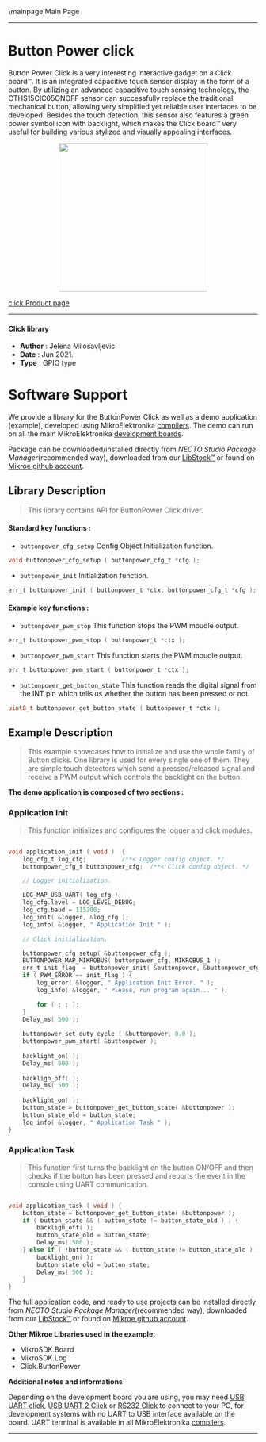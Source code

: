 \mainpage Main Page

---
# Button Power click

Button Power Click is a very interesting interactive gadget on a Click board™. It is an integrated capacitive touch sensor display in the form of a button. By utilizing an advanced capacitive touch sensing technology, the CTHS15CIC05ONOFF sensor can successfully replace the traditional mechanical button, allowing very simplified yet reliable user interfaces to be developed. Besides the touch detection, this sensor also features a green power symbol icon with backlight, which makes the Click board™ very useful for building various stylized and visually appealing interfaces.

<p align="center">
  <img src="https://download.mikroe.com/images/click_for_ide/button_power_click.png" height=300px>
</p>

[click Product page](https://www.mikroe.com/button-power-click)

---


#### Click library

- **Author**        : Jelena Milosavljevic
- **Date**          : Jun 2021.
- **Type**          : GPIO type


# Software Support

We provide a library for the ButtonPower Click
as well as a demo application (example), developed using MikroElektronika
[compilers](https://www.mikroe.com/necto-studio).
The demo can run on all the main MikroElektronika [development boards](https://www.mikroe.com/development-boards).

Package can be downloaded/installed directly from *NECTO Studio Package Manager*(recommended way), downloaded from our [LibStock&trade;](https://libstock.mikroe.com) or found on [Mikroe github account](https://github.com/MikroElektronika/mikrosdk_click_v2/tree/master/clicks).

## Library Description

> This library contains API for ButtonPower Click driver.

#### Standard key functions :

- `buttonpower_cfg_setup` Config Object Initialization function.
```c
void buttonpower_cfg_setup ( buttonpower_cfg_t *cfg );
```

- `buttonpower_init` Initialization function.
```c
err_t buttonpower_init ( buttonpower_t *ctx, buttonpower_cfg_t *cfg );
```

#### Example key functions :

- `buttonpower_pwm_stop` This function stops the PWM moudle output.
```c
err_t buttonpower_pwm_stop ( buttonpower_t *ctx );
```

- `buttonpower_pwm_start` This function starts the PWM moudle output.
```c
err_t buttonpower_pwm_start ( buttonpower_t *ctx );
```

- `buttonpower_get_button_state` This function reads the digital signal from the INT pin which tells us whether the button has been pressed or not.
```c
uint8_t buttonpower_get_button_state ( buttonpower_t *ctx );
```

## Example Description

> This example showcases how to initialize and use the whole family of Button clicks. One library is used for every single one of them. They are simple touch detectors which send a pressed/released signal and receive a PWM output which controls the backlight on the button.

**The demo application is composed of two sections :**

### Application Init

> This function initializes and configures the logger and click modules.

```c

void application_init ( void )  {
    log_cfg_t log_cfg;          /**< Logger config object. */
    buttonpower_cfg_t buttonpower_cfg;  /**< Click config object. */

    // Logger initialization.

    LOG_MAP_USB_UART( log_cfg );
    log_cfg.level = LOG_LEVEL_DEBUG;
    log_cfg.baud = 115200;
    log_init( &logger, &log_cfg );
    log_info( &logger, " Application Init " );

    // Click initialization.

    buttonpower_cfg_setup( &buttonpower_cfg );
    BUTTONPOWER_MAP_MIKROBUS( buttonpower_cfg, MIKROBUS_1 );
    err_t init_flag  = buttonpower_init( &buttonpower, &buttonpower_cfg );
    if ( PWM_ERROR == init_flag ) {
        log_error( &logger, " Application Init Error. " );
        log_info( &logger, " Please, run program again... " );

        for ( ; ; );
    }
    Delay_ms( 500 );
    
    buttonpower_set_duty_cycle ( &buttonpower, 0.0 );
    buttonpower_pwm_start( &buttonpower );
    
    backlight_on( );
    Delay_ms( 500 );
    
    backligh_off( );
    Delay_ms( 500 );
    
    backlight_on( );
    button_state = buttonpower_get_button_state( &buttonpower );
    button_state_old = button_state;
    log_info( &logger, " Application Task " );
}

```

### Application Task

> This function first turns the backlight on the button ON/OFF and then checks if the button has been pressed and reports the event in the console using UART communication.

```c

void application_task ( void ) {
    button_state = buttonpower_get_button_state( &buttonpower );
    if ( button_state && ( button_state != button_state_old ) ) {
        backligh_off( );
        button_state_old = button_state;
        Delay_ms( 500 );
    } else if ( !button_state && ( button_state != button_state_old ) ) {
        backlight_on( );
        button_state_old = button_state;
        Delay_ms( 500 );
    }
}

```

The full application code, and ready to use projects can be installed directly from *NECTO Studio Package Manager*(recommended way), downloaded from our [LibStock&trade;](https://libstock.mikroe.com) or found on [Mikroe github account](https://github.com/MikroElektronika/mikrosdk_click_v2/tree/master/clicks).

**Other Mikroe Libraries used in the example:**

- MikroSDK.Board
- MikroSDK.Log
- Click.ButtonPower

**Additional notes and informations**

Depending on the development board you are using, you may need
[USB UART click](https://www.mikroe.com/usb-uart-click),
[USB UART 2 Click](https://www.mikroe.com/usb-uart-2-click) or
[RS232 Click](https://www.mikroe.com/rs232-click) to connect to your PC, for
development systems with no UART to USB interface available on the board. UART
terminal is available in all MikroElektronika
[compilers](https://shop.mikroe.com/compilers).

---
